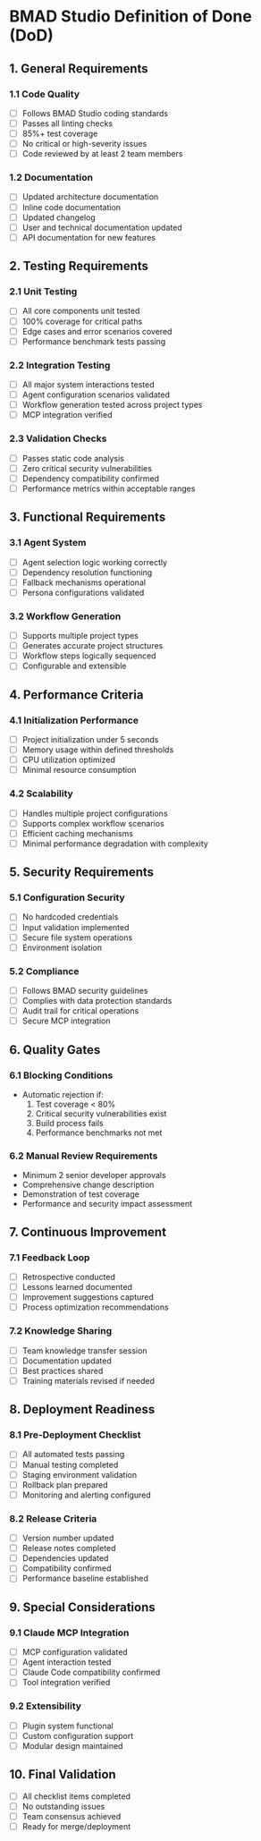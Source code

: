 # BMAD Studio Definition of Done (DoD)

## 1. General Requirements
### 1.1 Code Quality
- [ ] Follows BMAD Studio coding standards
- [ ] Passes all linting checks
- [ ] 85%+ test coverage
- [ ] No critical or high-severity issues
- [ ] Code reviewed by at least 2 team members

### 1.2 Documentation
- [ ] Updated architecture documentation
- [ ] Inline code documentation
- [ ] Updated changelog
- [ ] User and technical documentation updated
- [ ] API documentation for new features

## 2. Testing Requirements
### 2.1 Unit Testing
- [ ] All core components unit tested
- [ ] 100% coverage for critical paths
- [ ] Edge cases and error scenarios covered
- [ ] Performance benchmark tests passing

### 2.2 Integration Testing
- [ ] All major system interactions tested
- [ ] Agent configuration scenarios validated
- [ ] Workflow generation tested across project types
- [ ] MCP integration verified

### 2.3 Validation Checks
- [ ] Passes static code analysis
- [ ] Zero critical security vulnerabilities
- [ ] Dependency compatibility confirmed
- [ ] Performance metrics within acceptable ranges

## 3. Functional Requirements
### 3.1 Agent System
- [ ] Agent selection logic working correctly
- [ ] Dependency resolution functioning
- [ ] Fallback mechanisms operational
- [ ] Persona configurations validated

### 3.2 Workflow Generation
- [ ] Supports multiple project types
- [ ] Generates accurate project structures
- [ ] Workflow steps logically sequenced
- [ ] Configurable and extensible

## 4. Performance Criteria
### 4.1 Initialization Performance
- [ ] Project initialization under 5 seconds
- [ ] Memory usage within defined thresholds
- [ ] CPU utilization optimized
- [ ] Minimal resource consumption

### 4.2 Scalability
- [ ] Handles multiple project configurations
- [ ] Supports complex workflow scenarios
- [ ] Efficient caching mechanisms
- [ ] Minimal performance degradation with complexity

## 5. Security Requirements
### 5.1 Configuration Security
- [ ] No hardcoded credentials
- [ ] Input validation implemented
- [ ] Secure file system operations
- [ ] Environment isolation

### 5.2 Compliance
- [ ] Follows BMAD security guidelines
- [ ] Complies with data protection standards
- [ ] Audit trail for critical operations
- [ ] Secure MCP integration

## 6. Quality Gates
### 6.1 Blocking Conditions
- Automatic rejection if:
  1. Test coverage < 80%
  2. Critical security vulnerabilities exist
  3. Build process fails
  4. Performance benchmarks not met

### 6.2 Manual Review Requirements
- Minimum 2 senior developer approvals
- Comprehensive change description
- Demonstration of test coverage
- Performance and security impact assessment

## 7. Continuous Improvement
### 7.1 Feedback Loop
- [ ] Retrospective conducted
- [ ] Lessons learned documented
- [ ] Improvement suggestions captured
- [ ] Process optimization recommendations

### 7.2 Knowledge Sharing
- [ ] Team knowledge transfer session
- [ ] Documentation updated
- [ ] Best practices shared
- [ ] Training materials revised if needed

## 8. Deployment Readiness
### 8.1 Pre-Deployment Checklist
- [ ] All automated tests passing
- [ ] Manual testing completed
- [ ] Staging environment validation
- [ ] Rollback plan prepared
- [ ] Monitoring and alerting configured

### 8.2 Release Criteria
- [ ] Version number updated
- [ ] Release notes completed
- [ ] Dependencies updated
- [ ] Compatibility confirmed
- [ ] Performance baseline established

## 9. Special Considerations
### 9.1 Claude MCP Integration
- [ ] MCP configuration validated
- [ ] Agent interaction tested
- [ ] Claude Code compatibility confirmed
- [ ] Tool integration verified

### 9.2 Extensibility
- [ ] Plugin system functional
- [ ] Custom configuration support
- [ ] Modular design maintained

## 10. Final Validation
- [ ] All checklist items completed
- [ ] No outstanding issues
- [ ] Team consensus achieved
- [ ] Ready for merge/deployment